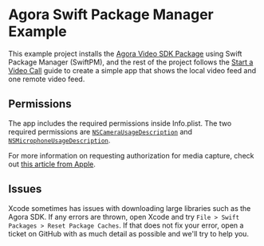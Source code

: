 # Agora Swift Package Manager Example

This example project installs the [Agora Video SDK Package](https://github.com/AgoraIO/AgoraRtcEngine_iOS) using Swift Package Manager (SwiftPM), and the rest of the project follows the [Start a Video Call](https://docs.agora.io/en/Video/start_call_ios?platform=iOS) guide to create a simple app that shows the local video feed and one remote video feed.

## Permissions

The app includes the required permissions inside Info.plist. The two required permissions are [`NSCameraUsageDescription`](https://developer.apple.com/library/archive/documentation/General/Reference/InfoPlistKeyReference/Articles/CocoaKeys.html#//apple_ref/doc/plist/info/NSCameraUsageDescription) and [`NSMicrophoneUsageDescription`](https://developer.apple.com/library/archive/documentation/General/Reference/InfoPlistKeyReference/Articles/CocoaKeys.html#//apple_ref/doc/uid/TP40009251-SW25).

For more information on requesting authorization for media capture, check out [this article from Apple](https://developer.apple.com/documentation/avfoundation/cameras_and_media_capture/requesting_authorization_for_media_capture_on_ios).

## Issues

Xcode sometimes has issues with downloading large libraries such as the Agora SDK. If any errors are thrown, open Xcode and try `File > Swift Packages > Reset Package Caches`. If that does not fix your error, open a ticket on GitHub with as much detail as possible and we'll try to help you.
